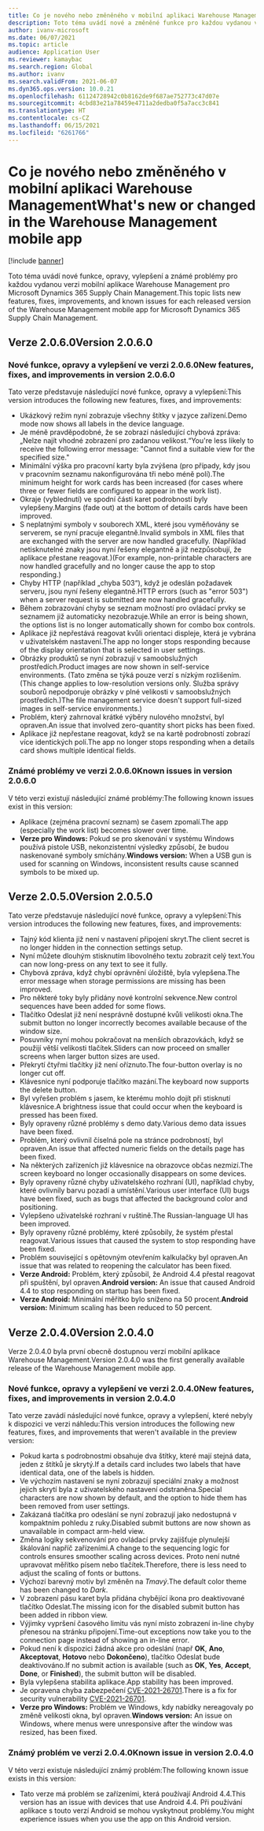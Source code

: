 ```yaml
---
title: Co je nového nebo změněného v mobilní aplikaci Warehouse Management
description: Toto téma uvádí nové a změněné funkce pro každou vydanou verzi mobilní aplikace Warehouse Management pro Microsoft Dynamics 365 Supply Chain Management.
author: ivanv-microsoft
ms.date: 06/07/2021
ms.topic: article
audience: Application User
ms.reviewer: kamaybac
ms.search.region: Global
ms.author: ivanv
ms.search.validFrom: 2021-06-07
ms.dyn365.ops.version: 10.0.21
ms.openlocfilehash: 61124728942c0b8162de9f687ae752773c47d07e
ms.sourcegitcommit: 4cbd83e21a78459e4711a2dedba0f5a7acc3c841
ms.translationtype: HT
ms.contentlocale: cs-CZ
ms.lasthandoff: 06/15/2021
ms.locfileid: "6261766"
---
```

# <a name="whats-new-or-changed-in-the-warehouse-management-mobile-app"></a><span data-ttu-id="74d9f-103">Co je nového nebo změněného v mobilní aplikaci Warehouse Management</span><span class="sxs-lookup"><span data-stu-id="74d9f-103">What's new or changed in the Warehouse Management mobile app</span></span>

[!include [banner](../includes/banner.md)]

<span data-ttu-id="74d9f-104">Toto téma uvádí nové funkce, opravy, vylepšení a známé problémy pro každou vydanou verzi mobilní aplikace Warehouse Management pro Microsoft Dynamics 365 Supply Chain Management.</span><span class="sxs-lookup"><span data-stu-id="74d9f-104">This topic lists new features, fixes, improvements, and known issues for each released version of the Warehouse Management mobile app for Microsoft Dynamics 365 Supply Chain Management.</span></span>

## <a name="version-2060"></a><span data-ttu-id="74d9f-105">Verze 2.0.6.0</span><span class="sxs-lookup"><span data-stu-id="74d9f-105">Version 2.0.6.0</span></span>

### <a name="new-features-fixes-and-improvements-in-version-2060"></a><span data-ttu-id="74d9f-106">Nové funkce, opravy a vylepšení ve verzi 2.0.6.0</span><span class="sxs-lookup"><span data-stu-id="74d9f-106">New features, fixes, and improvements in version 2.0.6.0</span></span>

<span data-ttu-id="74d9f-107">Tato verze představuje následující nové funkce, opravy a vylepšení:</span><span class="sxs-lookup"><span data-stu-id="74d9f-107">This version introduces the following new features, fixes, and improvements:</span></span>

- <span data-ttu-id="74d9f-108">Ukázkový režim nyní zobrazuje všechny štítky v jazyce zařízení.</span><span class="sxs-lookup"><span data-stu-id="74d9f-108">Demo mode now shows all labels in the device language.</span></span>
- <span data-ttu-id="74d9f-109">Je méně pravděpodobné, že se zobrazí následující chybová zpráva: „Nelze najít vhodné zobrazení pro zadanou velikost.“</span><span class="sxs-lookup"><span data-stu-id="74d9f-109">You're less likely to receive the following error message: "Cannot find a suitable view for the specified size."</span></span>
- <span data-ttu-id="74d9f-110">Minimální výška pro pracovní karty byla zvýšena (pro případy, kdy jsou v pracovním seznamu nakonfigurována tři nebo méně polí).</span><span class="sxs-lookup"><span data-stu-id="74d9f-110">The minimum height for work cards has been increased (for cases where three or fewer fields are configured to appear in the work list).</span></span>
- <span data-ttu-id="74d9f-111">Okraje (vyblednutí) ve spodní části karet podrobností byly vylepšeny.</span><span class="sxs-lookup"><span data-stu-id="74d9f-111">Margins (fade out) at the bottom of details cards have been improved.</span></span>
- <span data-ttu-id="74d9f-112">S neplatnými symboly v souborech XML, které jsou vyměňovány se serverem, se nyní pracuje elegantně.</span><span class="sxs-lookup"><span data-stu-id="74d9f-112">Invalid symbols in XML files that are exchanged with the server are now handled gracefully.</span></span> <span data-ttu-id="74d9f-113">(Například netisknutelné znaky jsou nyní řešeny elegantně a již nezpůsobují, že aplikace přestane reagovat.)</span><span class="sxs-lookup"><span data-stu-id="74d9f-113">(For example, non-printable characters are now handled gracefully and no longer cause the app to stop responding.)</span></span>
- <span data-ttu-id="74d9f-114">Chyby HTTP (například „chyba 503“), když je odeslán požadavek serveru, jsou nyní řešeny elegantně.</span><span class="sxs-lookup"><span data-stu-id="74d9f-114">HTTP errors (such as "error 503") when a server request is submitted are now handled gracefully.</span></span>
- <span data-ttu-id="74d9f-115">Během zobrazování chyby se seznam možností pro ovládací prvky se seznamem již automaticky nezobrazuje.</span><span class="sxs-lookup"><span data-stu-id="74d9f-115">While an error is being shown, the options list is no longer automatically shown for combo box controls.</span></span>
- <span data-ttu-id="74d9f-116">Aplikace již nepřestává reagovat kvůli orientaci displeje, která je vybrána v uživatelském nastavení.</span><span class="sxs-lookup"><span data-stu-id="74d9f-116">The app no longer stops responding because of the display orientation that is selected in user settings.</span></span>
- <span data-ttu-id="74d9f-117">Obrázky produktů se nyní zobrazují v samoobslužných prostředích.</span><span class="sxs-lookup"><span data-stu-id="74d9f-117">Product images are now shown in self-service environments.</span></span> <span data-ttu-id="74d9f-118">(Tato změna se týká pouze verzí s nízkým rozlišením.</span><span class="sxs-lookup"><span data-stu-id="74d9f-118">(This change applies to low-resolution versions only.</span></span> <span data-ttu-id="74d9f-119">Služba správy souborů nepodporuje obrázky v plné velikosti v samoobslužných prostředích.)</span><span class="sxs-lookup"><span data-stu-id="74d9f-119">The file management service doesn't support full-sized images in self-service environments.)</span></span>
- <span data-ttu-id="74d9f-120">Problém, který zahrnoval krátké výběry nulového množství, byl opraven.</span><span class="sxs-lookup"><span data-stu-id="74d9f-120">An issue that involved zero-quantity short picks has been fixed.</span></span>
- <span data-ttu-id="74d9f-121">Aplikace již nepřestane reagovat, když se na kartě podrobností zobrazí více identických polí.</span><span class="sxs-lookup"><span data-stu-id="74d9f-121">The app no longer stops responding when a details card shows multiple identical fields.</span></span>

### <a name="known-issues-in-version-2060"></a><span data-ttu-id="74d9f-122">Známé problémy ve verzi 2.0.6.0</span><span class="sxs-lookup"><span data-stu-id="74d9f-122">Known issues in version 2.0.6.0</span></span>

<span data-ttu-id="74d9f-123">V této verzi existují následující známé problémy:</span><span class="sxs-lookup"><span data-stu-id="74d9f-123">The following known issues exist in this version:</span></span>

- <span data-ttu-id="74d9f-124">Aplikace (zejména pracovní seznam) se časem zpomalí.</span><span class="sxs-lookup"><span data-stu-id="74d9f-124">The app (especially the work list) becomes slower over time.</span></span>
- <span data-ttu-id="74d9f-125">**Verze pro Windows:** Pokud se pro skenování v systému Windows používá pistole USB, nekonzistentní výsledky způsobí, že budou naskenované symboly smíchány.</span><span class="sxs-lookup"><span data-stu-id="74d9f-125">**Windows version:** When a USB gun is used for scanning on Windows, inconsistent results cause scanned symbols to be mixed up.</span></span>

## <a name="version-2050"></a><span data-ttu-id="74d9f-126">Verze 2.0.5.0</span><span class="sxs-lookup"><span data-stu-id="74d9f-126">Version 2.0.5.0</span></span>

<span data-ttu-id="74d9f-127">Tato verze představuje následující nové funkce, opravy a vylepšení:</span><span class="sxs-lookup"><span data-stu-id="74d9f-127">This version introduces the following new features, fixes, and improvements:</span></span>

- <span data-ttu-id="74d9f-128">Tajný kód klienta již není v nastavení připojení skryt.</span><span class="sxs-lookup"><span data-stu-id="74d9f-128">The client secret is no longer hidden in the connection settings setup.</span></span>
- <span data-ttu-id="74d9f-129">Nyní můžete dlouhým stisknutím libovolného textu zobrazit celý text.</span><span class="sxs-lookup"><span data-stu-id="74d9f-129">You can now long-press on any text to see it fully.</span></span>
- <span data-ttu-id="74d9f-130">Chybová zpráva, když chybí oprávnění úložiště, byla vylepšena.</span><span class="sxs-lookup"><span data-stu-id="74d9f-130">The error message when storage permissions are missing has been improved.</span></span>
- <span data-ttu-id="74d9f-131">Pro některé toky byly přidány nové kontrolní sekvence.</span><span class="sxs-lookup"><span data-stu-id="74d9f-131">New control sequences have been added for some flows.</span></span>
- <span data-ttu-id="74d9f-132">Tlačítko Odeslat již není nesprávně dostupné kvůli velikosti okna.</span><span class="sxs-lookup"><span data-stu-id="74d9f-132">The submit button no longer incorrectly becomes available because of the window size.</span></span>
- <span data-ttu-id="74d9f-133">Posuvníky nyní mohou pokračovat na menších obrazovkách, když se použijí větší velikosti tlačítek.</span><span class="sxs-lookup"><span data-stu-id="74d9f-133">Sliders can now proceed on smaller screens when larger button sizes are used.</span></span>
- <span data-ttu-id="74d9f-134">Překrytí čtyřmi tlačítky již není oříznuto.</span><span class="sxs-lookup"><span data-stu-id="74d9f-134">The four-button overlay is no longer cut off.</span></span>
- <span data-ttu-id="74d9f-135">Klávesnice nyní podporuje tlačítko mazání.</span><span class="sxs-lookup"><span data-stu-id="74d9f-135">The keyboard now supports the delete button.</span></span>
- <span data-ttu-id="74d9f-136">Byl vyřešen problém s jasem, ke kterému mohlo dojít při stisknutí klávesnice.</span><span class="sxs-lookup"><span data-stu-id="74d9f-136">A brightness issue that could occur when the keyboard is pressed has been fixed.</span></span>
- <span data-ttu-id="74d9f-137">Byly opraveny různé problémy s demo daty.</span><span class="sxs-lookup"><span data-stu-id="74d9f-137">Various demo data issues have been fixed.</span></span>
- <span data-ttu-id="74d9f-138">Problém, který ovlivnil číselná pole na stránce podrobností, byl opraven.</span><span class="sxs-lookup"><span data-stu-id="74d9f-138">An issue that affected numeric fields on the details page has been fixed.</span></span>
- <span data-ttu-id="74d9f-139">Na některých zařízeních již klávesnice na obrazovce občas nezmizí.</span><span class="sxs-lookup"><span data-stu-id="74d9f-139">The screen keyboard no longer occasionally disappears on some devices.</span></span>
- <span data-ttu-id="74d9f-140">Byly opraveny různé chyby uživatelského rozhraní (UI), například chyby, které ovlivnily barvu pozadí a umístění.</span><span class="sxs-lookup"><span data-stu-id="74d9f-140">Various user interface (UI) bugs have been fixed, such as bugs that affected the background color and positioning.</span></span>
- <span data-ttu-id="74d9f-141">Vylepšeno uživatelské rozhraní v ruštině.</span><span class="sxs-lookup"><span data-stu-id="74d9f-141">The Russian-language UI has been improved.</span></span>
- <span data-ttu-id="74d9f-142">Byly opraveny různé problémy, které způsobily, že systém přestal reagovat.</span><span class="sxs-lookup"><span data-stu-id="74d9f-142">Various issues that caused the system to stop responding have been fixed.</span></span>
- <span data-ttu-id="74d9f-143">Problém související s opětovným otevřením kalkulačky byl opraven.</span><span class="sxs-lookup"><span data-stu-id="74d9f-143">An issue that was related to reopening the calculator has been fixed.</span></span>
- <span data-ttu-id="74d9f-144">**Verze Android:** Problém, který způsobil, že Android 4.4 přestal reagovat při spuštění, byl opraven.</span><span class="sxs-lookup"><span data-stu-id="74d9f-144">**Android version:** An issue that caused Android 4.4 to stop responding on startup has been fixed.</span></span>
- <span data-ttu-id="74d9f-145">**Verze Android:** Minimální měřítko bylo sníženo na 50 procent.</span><span class="sxs-lookup"><span data-stu-id="74d9f-145">**Android version:** Minimum scaling has been reduced to 50 percent.</span></span>

## <a name="version-2040"></a><span data-ttu-id="74d9f-146">Verze 2.0.4.0</span><span class="sxs-lookup"><span data-stu-id="74d9f-146">Version 2.0.4.0</span></span>

<span data-ttu-id="74d9f-147">Verze 2.0.4.0 byla první obecně dostupnou verzí mobilní aplikace Warehouse Management.</span><span class="sxs-lookup"><span data-stu-id="74d9f-147">Version 2.0.4.0 was the first generally available release of the Warehouse Management mobile app.</span></span>

### <a name="new-features-fixes-and-improvements-in-version-2040"></a><span data-ttu-id="74d9f-148">Nové funkce, opravy a vylepšení ve verzi 2.0.4.0</span><span class="sxs-lookup"><span data-stu-id="74d9f-148">New features, fixes, and improvements in version 2.0.4.0</span></span>

<span data-ttu-id="74d9f-149">Tato verze zavádí následující nové funkce, opravy a vylepšení, které nebyly k dispozici ve verzi náhledu:</span><span class="sxs-lookup"><span data-stu-id="74d9f-149">This version introduces the following new features, fixes, and improvements that weren't available in the preview version:</span></span>

- <span data-ttu-id="74d9f-150">Pokud karta s podrobnostmi obsahuje dva štítky, které mají stejná data, jeden z štítků je skrytý.</span><span class="sxs-lookup"><span data-stu-id="74d9f-150">If a details card includes two labels that have identical data, one of the labels is hidden.</span></span>
- <span data-ttu-id="74d9f-151">Ve výchozím nastavení se nyní zobrazují speciální znaky a možnost jejich skrytí byla z uživatelského nastavení odstraněna.</span><span class="sxs-lookup"><span data-stu-id="74d9f-151">Special characters are now shown by default, and the option to hide them has been removed from user settings.</span></span>
- <span data-ttu-id="74d9f-152">Zakázaná tlačítka pro odeslání se nyní zobrazují jako nedostupná v kompaktním pohledu z ruky.</span><span class="sxs-lookup"><span data-stu-id="74d9f-152">Disabled submit buttons are now shown as unavailable in compact arm-held view.</span></span>
- <span data-ttu-id="74d9f-153">Změna logiky sekvenování pro ovládací prvky zajišťuje plynulejší škálování napříč zařízeními.</span><span class="sxs-lookup"><span data-stu-id="74d9f-153">A change to the sequencing logic for controls ensures smoother scaling across devices.</span></span> <span data-ttu-id="74d9f-154">Proto není nutné upravovat měřítko písem nebo tlačítek.</span><span class="sxs-lookup"><span data-stu-id="74d9f-154">Therefore, there is less need to adjust the scaling of fonts or buttons.</span></span>
- <span data-ttu-id="74d9f-155">Výchozí barevný motiv byl změněn na *Tmavý*.</span><span class="sxs-lookup"><span data-stu-id="74d9f-155">The default color theme has been changed to *Dark*.</span></span>
- <span data-ttu-id="74d9f-156">V zobrazení pásu karet byla přidána chybějící ikona pro deaktivované tlačítko Odeslat.</span><span class="sxs-lookup"><span data-stu-id="74d9f-156">The missing icon for the disabled submit button has been added in ribbon view.</span></span>
- <span data-ttu-id="74d9f-157">Výjimky vypršení časového limitu vás nyní místo zobrazení in-line chyby přenesou na stránku připojení.</span><span class="sxs-lookup"><span data-stu-id="74d9f-157">Time-out exceptions now take you to the connection page instead of showing an in-line error.</span></span>
- <span data-ttu-id="74d9f-158">Pokud není k dispozici žádná akce pro odeslání (např **OK**, **Ano**, **Akceptovat**, **Hotovo** nebo **Dokončeno**), tlačítko Odeslat bude deaktivováno.</span><span class="sxs-lookup"><span data-stu-id="74d9f-158">If no submit action is available (such as **OK**, **Yes**, **Accept**, **Done**, or **Finished**), the submit button will be disabled.</span></span>
- <span data-ttu-id="74d9f-159">Byla vylepšena stabilita aplikace.</span><span class="sxs-lookup"><span data-stu-id="74d9f-159">App stability has been improved.</span></span>
- <span data-ttu-id="74d9f-160">Je opravena chyba zabezpečení [CVE-2021-26701](https://msrc.microsoft.com/update-guide/vulnerability/CVE-2021-26701).</span><span class="sxs-lookup"><span data-stu-id="74d9f-160">There is a fix for security vulnerability [CVE-2021-26701](https://msrc.microsoft.com/update-guide/vulnerability/CVE-2021-26701).</span></span>
- <span data-ttu-id="74d9f-161">**Verze pro Windows:** Problém ve Windows, kdy nabídky nereagovaly po změně velikosti okna, byl opraven.</span><span class="sxs-lookup"><span data-stu-id="74d9f-161">**Windows version:** An issue on Windows, where menus were unresponsive after the window was resized, has been fixed.</span></span>

### <a name="known-issue-in-version-2040"></a><span data-ttu-id="74d9f-162">Známý problém ve verzi 2.0.4.0</span><span class="sxs-lookup"><span data-stu-id="74d9f-162">Known issue in version 2.0.4.0</span></span>

<span data-ttu-id="74d9f-163">V této verzi existuje následující známý problém:</span><span class="sxs-lookup"><span data-stu-id="74d9f-163">The following known issue exists in this version:</span></span>

- <span data-ttu-id="74d9f-164">Tato verze má problém se zařízeními, která používají Android 4.4.</span><span class="sxs-lookup"><span data-stu-id="74d9f-164">This version has an issue with devices that use Android 4.4.</span></span> <span data-ttu-id="74d9f-165">Při používání aplikace s touto verzí Android se mohou vyskytnout problémy.</span><span class="sxs-lookup"><span data-stu-id="74d9f-165">You might experience issues when you use the app on this Android version.</span></span>
